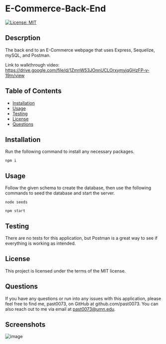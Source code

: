 # E-Commerce-Back-End

[![License: MIT](https://img.shields.io/badge/License-MIT-yellow.svg)](https://opensource.org/licenses/MIT)

## Descrption

The back end to an E-Commerce webpage that uses Express, Sequelize, mySQL, and Postman.

Link to walkthrough video: https://drive.google.com/file/d/1ZmnW53JOnnUCLOrxymyjqGHzFP-v-19m/view

## Table of Contents 
* [Installation](#installation)
* [Usage](#usage)
* [Testing](#testing)
* [License](#license)
* [Questions](#questions)
## Installation
Run the following command to install any necessary packages.
```
npm i
```
## Usage
Follow the given schema to create the database, then use the following commands to seed the database and start the server.
```
node seeds
```
```
npm start
```
## Testing
There are no tests for this application, but Postman is a great way to see if everything is working as intended.
## License
This project is licensed under the terms of the MIT license.
## Questions
If you have any questions or run into any issues with this application, please feel free to find me, past0073, on GitHub at github.com/past0073. You can also reach out to me via email at past0073@umn.edu.

## Screenshots

![image](https://user-images.githubusercontent.com/74335621/111889678-12f28600-89b2-11eb-8edb-453d3f33c676.png)
